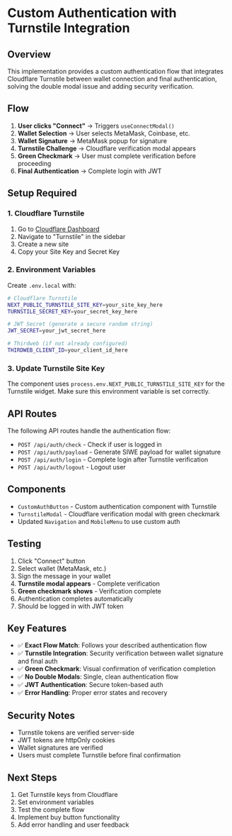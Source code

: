 # Custom Authentication with Turnstile Integration

## Overview

This implementation provides a custom authentication flow that integrates Cloudflare Turnstile between wallet connection and final authentication, solving the double modal issue and adding security verification.

## Flow

1. **User clicks "Connect"** → Triggers `useConnectModal()`
2. **Wallet Selection** → User selects MetaMask, Coinbase, etc.
3. **Wallet Signature** → MetaMask popup for signature
4. **Turnstile Challenge** → Cloudflare verification modal appears
5. **Green Checkmark** → User must complete verification before proceeding
6. **Final Authentication** → Complete login with JWT

## Setup Required

### 1. Cloudflare Turnstile

1. Go to [Cloudflare Dashboard](https://dash.cloudflare.com/)
2. Navigate to "Turnstile" in the sidebar
3. Create a new site
4. Copy your Site Key and Secret Key

### 2. Environment Variables

Create `.env.local` with:

```bash
# Cloudflare Turnstile
NEXT_PUBLIC_TURNSTILE_SITE_KEY=your_site_key_here
TURNSTILE_SECRET_KEY=your_secret_key_here

# JWT Secret (generate a secure random string)
JWT_SECRET=your_jwt_secret_here

# Thirdweb (if not already configured)
THIRDWEB_CLIENT_ID=your_client_id_here
```

### 3. Update Turnstile Site Key

The component uses `process.env.NEXT_PUBLIC_TURNSTILE_SITE_KEY` for the Turnstile widget. Make sure this environment variable is set correctly.

## API Routes

The following API routes handle the authentication flow:

- `POST /api/auth/check` - Check if user is logged in
- `POST /api/auth/payload` - Generate SIWE payload for wallet signature
- `POST /api/auth/login` - Complete login after Turnstile verification
- `POST /api/auth/logout` - Logout user

## Components

- `CustomAuthButton` - Custom authentication component with Turnstile
- `TurnstileModal` - Cloudflare verification modal with green checkmark
- Updated `Navigation` and `MobileMenu` to use custom auth

## Testing

1. Click "Connect" button
2. Select wallet (MetaMask, etc.)
3. Sign the message in your wallet
4. **Turnstile modal appears** - Complete verification
5. **Green checkmark shows** - Verification complete
6. Authentication completes automatically
7. Should be logged in with JWT token

## Key Features

- ✅ **Exact Flow Match**: Follows your described authentication flow
- ✅ **Turnstile Integration**: Security verification between wallet signature and final auth
- ✅ **Green Checkmark**: Visual confirmation of verification completion
- ✅ **No Double Modals**: Single, clean authentication flow
- ✅ **JWT Authentication**: Secure token-based auth
- ✅ **Error Handling**: Proper error states and recovery

## Security Notes

- Turnstile tokens are verified server-side
- JWT tokens are httpOnly cookies
- Wallet signatures are verified
- Users must complete Turnstile before final confirmation

## Next Steps

1. Get Turnstile keys from Cloudflare
2. Set environment variables
3. Test the complete flow
4. Implement buy button functionality
5. Add error handling and user feedback

